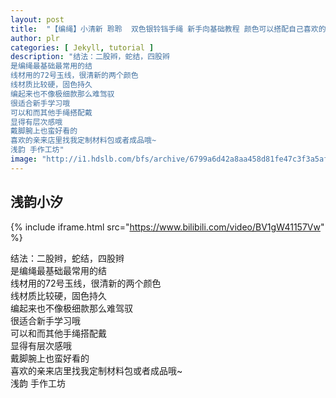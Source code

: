 ```yaml
---
layout: post
title:  "【编绳】小清新 聆聆  双色银铃铛手绳 新手向基础教程 颜色可以搭配自己喜欢的哦~"
author: plr
categories: [ Jekyll, tutorial ]
description: "结法：二股辫，蛇结，四股辫
是编绳最基础最常用的结
线材用的72号玉线，很清新的两个颜色
线材质比较硬，固色持久
编起来也不像极细款那么难驾驭
很适合新手学习哦
可以和而其他手绳搭配戴
显得有层次感哦
戴脚腕上也蛮好看的
喜欢的亲来店里找我定制材料包或者成品哦~
浅韵 手作工坊"
image: "http://i1.hdslb.com/bfs/archive/6799a6d42a8aa458d81fe47c3f3a5af01ace6ada.jpg"
---
```

## 浅韵小汐

{% include iframe.html src="https://www.bilibili.com/video/BV1gW41157Vw" %}

结法：二股辫，蛇结，四股辫<br>是编绳最基础最常用的结<br>线材用的72号玉线，很清新的两个颜色<br>线材质比较硬，固色持久<br>编起来也不像极细款那么难驾驭<br>很适合新手学习哦<br>可以和而其他手绳搭配戴<br>显得有层次感哦<br>戴脚腕上也蛮好看的<br>喜欢的亲来店里找我定制材料包或者成品哦~<br>浅韵 手作工坊

